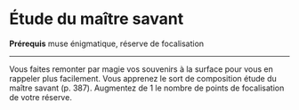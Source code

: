 # Étude du maître savant

<p><strong>Prérequis</strong> muse énigmatique, réserve de focalisation</p>
<hr>
<p>Vous faites remonter par magie vos souvenirs à la surface pour vous en rappeler plus facilement. Vous apprenez le sort de composition étude du maître savant (p. 387). Augmentez de 1 le nombre de points de focalisation de votre réserve.</p>